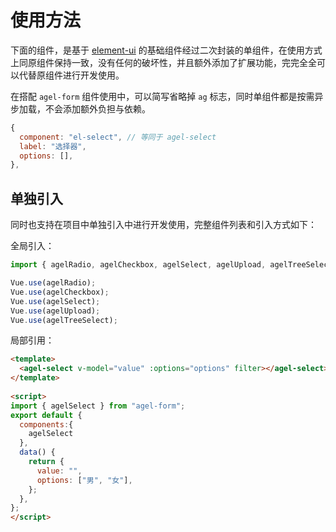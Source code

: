 # 使用方法

下面的组件，是基于 [element-ui](https://element.eleme.cn/#/zh-CN) 的基础组件经过二次封装的单组件，在使用方式上同原组件保持一致，没有任何的破坏性，并且额外添加了扩展功能，完完全全可以代替原组件进行开发使用。

在搭配 `agel-form` 组件使用中，可以简写省略掉 `ag` 标志，同时单组件都是按需异步加载，不会添加额外负担与依赖。

```js
{
  component: "el-select", // 等同于 agel-select
  label: "选择器",
  options: [],
},
```

## 单独引入

同时也支持在项目中单独引入中进行开发使用，完整组件列表和引入方式如下：

全局引入：

```js
import { agelRadio, agelCheckbox, agelSelect, agelUpload, agelTreeSelect } from "agel-form";

Vue.use(agelRadio);
Vue.use(agelCheckbox);
Vue.use(agelSelect);
Vue.use(agelUpload);
Vue.use(agelTreeSelect);
```

局部引用：

```html
<template>
  <agel-select v-model="value" :options="options" filter></agel-select>
</template>
 
<script>
import { agelSelect } from "agel-form";
export default {
  components:{
    agelSelect
  },
  data() {
    return {
      value: "",
      options: ["男", "女"],
    };
  },
};
</script>
```